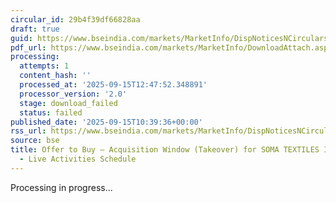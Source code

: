 ```yaml
---
circular_id: 29b4f39df66828aa
draft: true
guid: https://www.bseindia.com/markets/MarketInfo/DispNoticesNCirculars.aspx?Noticeid={7159518D-E7E8-4E5A-8C63-9762EEEB34D9}&noticeno=20250915-18&dt=09/15/2025&icount=18&totcount=50&flag=0
pdf_url: https://www.bseindia.com/markets/MarketInfo/DownloadAttach.aspx?id=20250915-18&attachedId=
processing:
  attempts: 1
  content_hash: ''
  processed_at: '2025-09-15T12:47:52.348891'
  processor_version: '2.0'
  stage: download_failed
  status: failed
published_date: '2025-09-15T10:39:36+00:00'
rss_url: https://www.bseindia.com/markets/MarketInfo/DispNoticesNCirculars.aspx?Noticeid={7159518D-E7E8-4E5A-8C63-9762EEEB34D9}&noticeno=20250915-18&dt=09/15/2025&icount=18&totcount=50&flag=0
source: bse
title: Offer to Buy – Acquisition Window (Takeover) for SOMA TEXTILES INDUSTRIES LTD
  - Live Activities Schedule
---
```


Processing in progress...